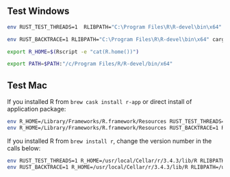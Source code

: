 ## Test Windows

```bash
env RUST_TEST_THREADS=1  RLIBPATH="C:\Program Files\R\R-devel\bin\x64" cargo test --features "engine"

env RUST_BACKTRACE=1 RLIBPATH="C:\Program Files\R\R-devel\bin\x64" cargo test --features "engine"

export R_HOME=$(Rscript -e "cat(R.home())")

export PATH=$PATH:"/c/Program Files/R/R-devel/bin/x64"

```

## Test Mac

If you installed R from `brew cask install r-app` or direct install of application package:

```bash
env R_HOME=/Library/Frameworks/R.framework/Resources RUST_TEST_THREADS=1 RLIBPATH=/Library/Frameworks/R.framework/Libraries cargo test --features "engine"
env R_HOME=/Library/Frameworks/R.framework/Resources RUST_BACKTRACE=1 RLIBPATH=/Library/Frameworks/R.framework/Libraries cargo test --features "engine"
```

If you installed R from `brew install r`, change the version number in the calls below:

```bash
env RUST_TEST_THREADS=1 R_HOME=/usr/local/Cellar/r/3.4.3/lib/R RLIBPATH=/usr/local/Cellar/r/3.4.3/lib/ cargo test --features "engine"
env RUST_BACKTRACE=1 R_HOME=/usr/local/Cellar/r/3.4.3/lib/R RLIBPATH=/usr/local/Cellar/r/3.4.3/lib/ cargo test --features "engine"
```